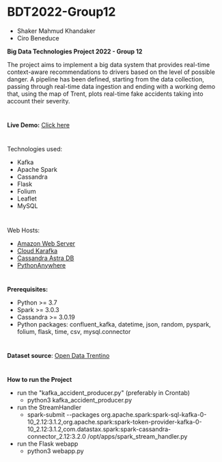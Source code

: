 # BDT2022-Group12
- Shaker Mahmud Khandaker
- Ciro Beneduce

**Big Data Technologies Project 2022 - Group 12**

The project aims to implement a big data system that provides real-time context-aware recommendations to drivers based on the level of possible danger. A pipeline has been defined, starting from the data collection,  passing through real-time data ingestion and ending with a working demo that, using the map of Trent, plots real-time fake accidents taking into account their severity.

#
**Live Demo:** [Click here](https://bdt2022group12.pythonanywhere.com/)
#
Technologies used: 
- Kafka
- Apache Spark
- Cassandra
- Flask
- Folium
- Leaflet
- MySQL
#
Web Hosts: 
- [Amazon Web Server](https://aws.amazon.com/)
- [Cloud Karafka](https://cloudkarafka.com)
- [Cassandra Astra DB](https://astra.datastax.com/)
- [PythonAnywhere](https://www.pythonanywhere.com/)
#

**Prerequisites:**
- Python >= 3.7
- Spark >= 3.0.3
- Cassandra >= 3.0.19
- Python packages: confluent_kafka, datetime, json, random, pyspark, folium, flask, time, csv, mysql.connector

#
**Dataset source**: 
[Open Data Trentino](https://dati.trentino.it/dataset/incidenti-open-data)


#
**How to run the Project**
- run the "kafka_accident_producer.py" (preferably in Crontab)
  - python3 kafka_accident_producer.py
- run the StreamHandler
  - spark-submit --packages org.apache.spark:spark-sql-kafka-0-10_2.12:3.1.2,org.apache.spark:spark-token-provider-kafka-0-10_2.12:3.1.2,com.datastax.spark:spark-cassandra-connector_2.12:3.2.0 /opt/apps/spark_stream_handler.py
- run the Flask webapp
  - python3 webapp.py


